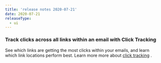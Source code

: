 ```yaml
---
title: 'release notes 2020-07-21'
date: 2020-07-21
releaseType:
  - ui
---
```


### Track clicks across all links within an email with Click Tracking

See which links are getting the most clicks within your emails, and learn which link locations perform best. Learn more more about [click tracking]({{root_url}}/ui/analytics-and-reporting/marketing-campaigns-stats/#click-tracking) .
